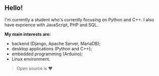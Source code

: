 ## Hello!
I'm currently a student who's currently focusing on Python and C++. I also have exprience with JavaScript, PHP and SQL.  

**My main interests are:**
- backend (Django, Apache Server, MariaDB);
- desktop applications (Python and C++);
- embedded programming (Arduino);
- Linux environment. 

> Open source is ❤️
